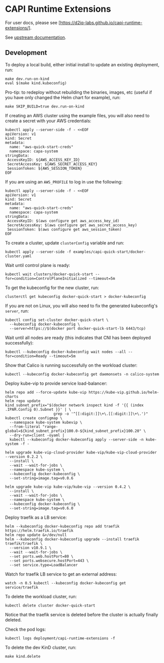 <!--
 Copyright 2023 D2iQ, Inc. All rights reserved.
 SPDX-License-Identifier: Apache-2.0
 -->

# CAPI Runtime Extensions

For user docs, please see [https://d2iq-labs.github.io/capi-runtime-extensions/].

See [upstream documentation](https://cluster-api.sigs.k8s.io/tasks/experimental-features/runtime-sdk/index.html).

## Development

To deploy a local build, either initial install to update an existing deployment, run:

```shell
make dev.run-on-kind
eval $(make kind.kubeconfig)
```

Pro-tip: to redeploy without rebuilding the binaries, images, etc (useful if you have only changed the Helm chart for
example), run:

```shell
make SKIP_BUILD=true dev.run-on-kind
```

If creating an AWS cluster using the example files, you will also need to create a secret with your AWS credentials:

```shell
kubectl apply --server-side -f - <<EOF
apiVersion: v1
kind: Secret
metadata:
  name: "aws-quick-start-creds"
  namespace: capa-system
stringData:
 AccessKeyID: ${AWS_ACCESS_KEY_ID}
 SecretAccessKey: ${AWS_SECRET_ACCESS_KEY}
 SessionToken: ${AWS_SESSION_TOKEN}
EOF
```

If you are using an `AWS_PROFILE` to log in use the following:

```shell
kubectl apply --server-side -f - <<EOF
apiVersion: v1
kind: Secret
metadata:
  name: "aws-quick-start-creds"
  namespace: capa-system
stringData:
 AccessKeyID: $(aws configure get aws_access_key_id)
 SecretAccessKey: $(aws configure get aws_secret_access_key)
 SessionToken: $(aws configure get aws_session_token)
EOF
```

To create a cluster, update `clusterConfig` variable and run:

```shell
kubectl apply --server-side -f examples/capi-quick-start/docker-cluster.yaml
```

Wait until control plane is ready:

```shell
kubectl wait clusters/docker-quick-start --for=condition=ControlPlaneInitialized --timeout=5m
```

To get the kubeconfig for the new cluster, run:

```shell
clusterctl get kubeconfig docker-quick-start > docker-kubeconfig
```

If you are not on Linux, you will also need to fix the generated kubeconfig's `server`, run:

```shell
kubectl config set-cluster docker-quick-start \
  --kubeconfig docker-kubeconfig \
  --server=https://$(docker port docker-quick-start-lb 6443/tcp)
```

Wait until all nodes are ready (this indicates that CNI has been deployed successfully):

```shell
kubectl --kubeconfig docker-kubeconfig wait nodes --all --for=condition=Ready --timeout=5m
```

Show that Calico is running successfully on the workload cluster:

```shell
kubectl --kubeconfig docker-kubeconfig get daemonsets -n calico-system
```

Deploy kube-vip to provide service load-balancer:

```shell
helm repo add --force-update kube-vip https://kube-vip.github.io/helm-charts
helm repo update
kind_subnet_prefix="$(docker network inspect kind -f '{{ (index .IPAM.Config 0).Subnet }}' | \
                      grep -o '^[[:digit:]]\+\.[[:digit:]]\+\.')"
kubectl create configmap \
  --namespace kube-system kubevip \
  --from-literal "range-global=${kind_subnet_prefix}100.0-${kind_subnet_prefix}100.20" \
  --dry-run=client -oyaml |
  kubectl --kubeconfig docker-kubeconfig apply --server-side -n kube-system -f -

helm upgrade kube-vip-cloud-provider kube-vip/kube-vip-cloud-provider --version 0.2.2 \
  --install \
  --wait --wait-for-jobs \
  --namespace kube-system \
  --kubeconfig docker-kubeconfig \
  --set-string=image.tag=v0.0.6

helm upgrade kube-vip kube-vip/kube-vip --version 0.4.2 \
  --install \
  --wait --wait-for-jobs \
  --namespace kube-system \
  --kubeconfig docker-kubeconfig \
  --set-string=image.tag=v0.6.0
```

Deploy traefik as a LB service:

```shell
helm --kubeconfig docker-kubeconfig repo add traefik https://helm.traefik.io/traefik
helm repo update &>/dev/null
helm --kubeconfig docker-kubeconfig upgrade --install traefik traefik/traefik \
  --version v10.9.1 \
  --wait --wait-for-jobs \
  --set ports.web.hostPort=80 \
  --set ports.websecure.hostPort=443 \
  --set service.type=LoadBalancer
```

Watch for traefik LB service to get an external address:

```shell
watch -n 0.5 kubectl --kubeconfig docker-kubeconfig get service/traefik
```

To delete the workload cluster, run:

```shell
kubectl delete cluster docker-quick-start
```

Notice that the traefik service is deleted before the cluster is actually finally deleted.

Check the pod logs:

```shell
kubectl logs deployment/capi-runtime-extensions -f
```

To delete the dev KinD cluster, run:

```shell
make kind.delete
```
